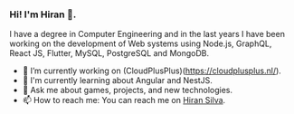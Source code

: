 ### Hi! I'm Hiran 👋. 

I have a degree in Computer Engineering and in the last years I have been working on the development of Web systems using Node.js, GraphQL, React JS, Flutter, MySQL, PostgreSQL and MongoDB.

- 🔭 I’m currently working on (CloudPlusPlus)(https://cloudplusplus.nl/).
- 🌱 I'm currently learning about Angular and NestJS.
- 💬 Ask me about games, projects, and new technologies.
- 📫 How to reach me: You can reach me on [Hiran Silva](https://www.linkedin.com/in/hiran-silva-2a28baa4/).

<!--
**hbarbosa02/hbarbosa02** is a ✨ _special_ ✨ repository because its `README.md` (this file) appears on your GitHub profile.

Here are some ideas to get you started:

- 👯 I’m looking to collaborate on ...
- 🤔 I’m looking for help with ...
- 😄 Pronouns: ...
- ⚡ Fun fact: ...
-->
